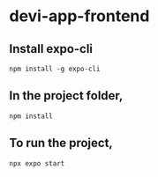 # devi-app-frontend

## Install expo-cli
    npm install -g expo-cli

## In the project folder, 
    npm install

## To run the project, 
    npx expo start



